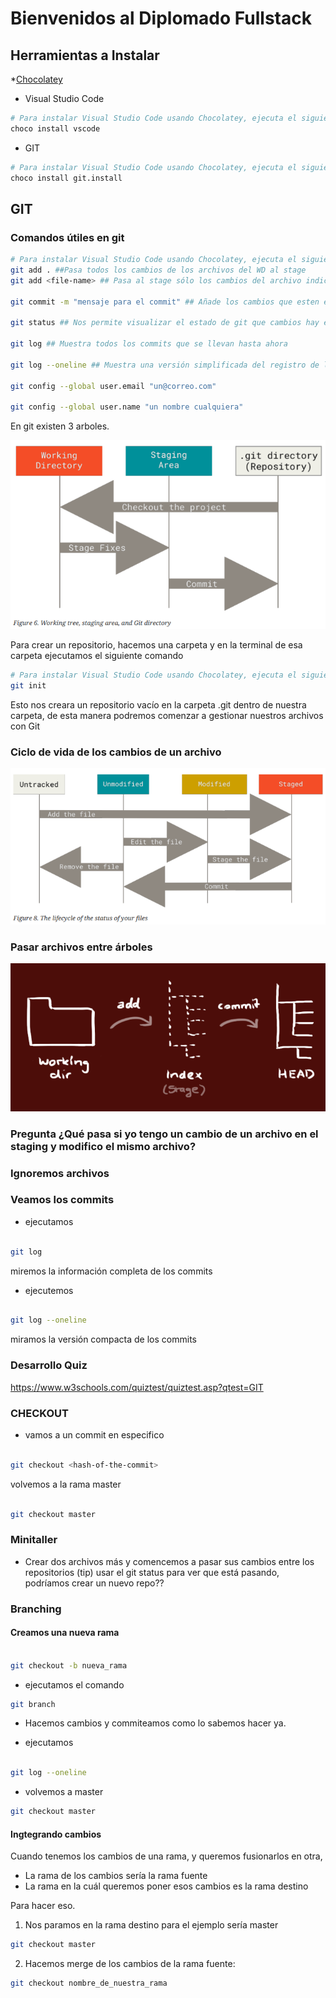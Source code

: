 # Bienvenidos al Diplomado Fullstack

## Herramientas a Instalar

 *[Chocolatey](https://chocolatey.org/)
* Visual Studio Code 

```sh
# Para instalar Visual Studio Code usando Chocolatey, ejecuta el siguiente comando:
choco install vscode
```

* GIT 

```sh
# Para instalar Visual Studio Code usando Chocolatey, ejecuta el siguiente comando:
choco install git.install
```

## GIT

### Comandos útiles en git

```sh
# Para instalar Visual Studio Code usando Chocolatey, ejecuta el siguiente comando:
git add . ##Pasa todos los cambios de los archivos del WD al stage
git add <file-name> ## Pasa al stage sólo los cambios del archivo indicado

git commit -m "mensaje para el commit" ## Añade los cambios que esten en el stage al repositorio.

git status ## Nos permite visualizar el estado de git que cambios hay en los árboles mencionados más adelante

git log ## Muestra todos los commits que se llevan hasta ahora

git log --oneline ## Muestra una versión simplificada del registro de los commits

git config --global user.email "un@correo.com"

git config --global user.name "un nombre cualquiera"

```


En git existen 3 arboles.

![alt text](image.png)

Para crear un repositorio, hacemos una carpeta y en la terminal de esa carpeta ejecutamos el siguiente comando

```sh
# Para instalar Visual Studio Code usando Chocolatey, ejecuta el siguiente comando:
git init
```

Esto nos creara un repositorio vacío en la carpeta .git dentro de nuestra carpeta, de esta manera podremos comenzar a gestionar nuestros archivos con Git

### Ciclo de vida de los cambios de un archivo

![alt text](image-1.png)

### Pasar archivos entre árboles

![alt text](image-2.png)


### Pregunta ¿Qué pasa si yo tengo un cambio de un archivo en el staging y modifico el mismo archivo?

### Ignoremos archivos

### Veamos los commits

* ejecutamos

```sh

git log
```

miremos la información completa de los commits

* ejecutemos 

```sh

git log --oneline
```
miramos la versión compacta de los commits


### Desarrollo Quiz

https://www.w3schools.com/quiztest/quiztest.asp?qtest=GIT

### CHECKOUT

* vamos a un commit en especifico
```sh

git checkout <hash-of-the-commit>
```

volvemos a la rama master

```sh

git checkout master
```



### Minitaller

* Crear dos archivos más y comencemos a pasar sus cambios entre los repositorios (tip) usar el git status para ver que está pasando, podríamos crear un nuevo repo??


### Branching

#### Creamos una nueva rama


```sh

git checkout -b nueva_rama
```
* ejecutamos el comando 

```sh
git branch
```
* Hacemos cambios y commiteamos como lo sabemos hacer ya.

* ejecutamos 

```sh

git log --oneline
```

* volvemos a master

```sh
git checkout master
```

#### Ingtegrando cambios

Cuando tenemos los cambios de una rama, y queremos fusionarlos en otra, 

* La rama de los cambios sería la rama fuente
* La rama en la cuál queremos poner esos cambios es la rama destino

Para hacer eso.
1. Nos paramos en la rama destino para el ejemplo sería master

```sh
git checkout master
```
2. Hacemos merge de los cambios de la rama fuente:
```sh
git checkout nombre_de_nuestra_rama
```
